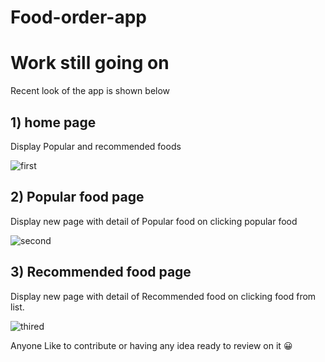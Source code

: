 # Food-order-app

<h1>Work still going on</h1>

<p>Recent look of the app is shown below
  
 <h2>1) home page</h2>
 <p>Display Popular and recommended foods
  
  ![first](https://user-images.githubusercontent.com/77713965/172555335-0065ee46-324a-4e5e-8670-dc2c29bd3b26.jpg)

 <h2>2) Popular food page</h2>
 <p>Display new page with detail of Popular food on clicking popular food
  
  ![second](https://user-images.githubusercontent.com/77713965/172556000-24289c1a-82fc-4c7d-8001-c0d1cac2ab6b.jpg)

 <h2>3) Recommended food page</h2>
 <p>Display new page with detail of Recommended food on clicking food from list.
  
  ![thired](https://user-images.githubusercontent.com/77713965/172556432-fcf4d293-430d-450b-816e-2c12480c58f4.jpg)

  
  Anyone Like to contribute or having any idea ready to review on it 😀
